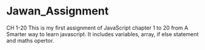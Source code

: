# Jawan_Assignment
CH 1-20
This is my first assignment of JavaScript chapter 1 to 20 from A Smarter way to learn javascript. It includes variables, array, if else statement and maths opertor.
